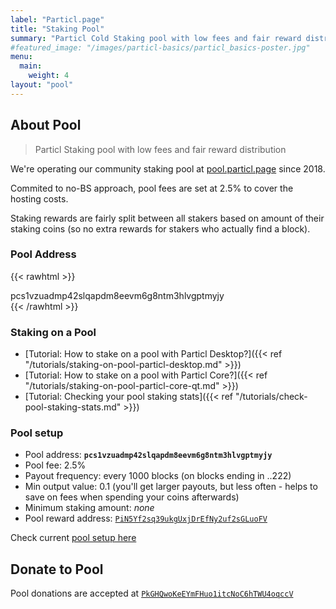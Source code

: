 ```yaml
---
label: "Particl.page"
title: "Staking Pool"
summary: "Particl Cold Staking pool with low fees and fair reward distribution "
#featured_image: "/images/particl-basics/particl_basics-poster.jpg"
menu:
  main:
    weight: 4
layout: "pool"
---
```


## About Pool

> Particl Staking pool with low fees and fair reward distribution

We're operating our community staking pool at [pool.particl.page](https://pool.particl.page) since 2018.

Commited to no-BS approach, pool fees are set at 2.5% to cover the hosting costs.

Staking rewards are fairly split between all stakers based on amount of their staking coins (so no extra rewards for stakers who actually find a block).


### Pool Address

{{< rawhtml >}}
<div class="card pool-address mb-6">
  <div class="card-content">
    pcs1vzuadmp42slqapdm8eevm6g8ntm3hlvgptmyjy
  </div>
</div>
{{< /rawhtml >}}


### Staking on a Pool

- [Tutorial: How to stake on a pool with Particl Desktop?]({{< ref "/tutorials/staking-on-pool-particl-desktop.md" >}})
- [Tutorial: How to stake on a pool with Particl Core?]({{< ref "/tutorials/staking-on-pool-particl-core-qt.md" >}})
- [Tutorial: Checking your pool staking stats]({{< ref "/tutorials/check-pool-staking-stats.md" >}})



### Pool setup

- Pool address: **`pcs1vzuadmp42slqapdm8eevm6g8ntm3hlvgptmyjy`**
- Pool fee: 2.5%
- Payout frequency: every 1000 blocks (on blocks ending in ..222)
- Min output value: 0.1 (you'll get larger payouts, but less often - helps to save on fees when spending your coins afterwards)
- Minimum staking amount: _none_
- Pool reward address: [`PiN5Yf2sq39ukgUxjDrEfNy2uf2sGLuoFV`](https://explorer.particl.io/address/PiN5Yf2sq39ukgUxjDrEfNy2uf2sGLuoFV)

Check current [pool setup here](https://pool.particl.page/config)


## Donate to Pool

Pool donations are accepted at [`PkGHQwoKeEYmFHuo1itcNoC6hTWU4oqccV`](https://explorer.particl.io/address/PkGHQwoKeEYmFHuo1itcNoC6hTWU4oqccV)